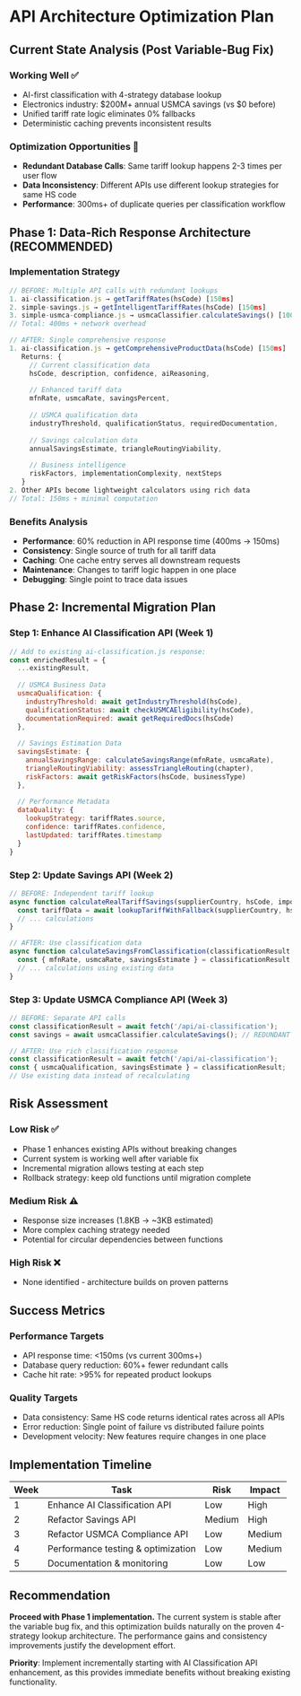 # API Architecture Optimization Plan

## Current State Analysis (Post Variable-Bug Fix)

### Working Well ✅
- AI-first classification with 4-strategy database lookup
- Electronics industry: $200M+ annual USMCA savings (vs $0 before)
- Unified tariff rate logic eliminates 0% fallbacks
- Deterministic caching prevents inconsistent results

### Optimization Opportunities 🎯
- **Redundant Database Calls**: Same tariff lookup happens 2-3 times per user flow
- **Data Inconsistency**: Different APIs use different lookup strategies for same HS code
- **Performance**: 300ms+ of duplicate queries per classification workflow

## Phase 1: Data-Rich Response Architecture (RECOMMENDED)

### Implementation Strategy
```javascript
// BEFORE: Multiple API calls with redundant lookups
1. ai-classification.js → getTariffRates(hsCode) [150ms]
2. simple-savings.js → getIntelligentTariffRates(hsCode) [150ms]
3. simple-usmca-compliance.js → usmcaClassifier.calculateSavings() [100ms]
// Total: 400ms + network overhead

// AFTER: Single comprehensive response
1. ai-classification.js → getComprehensiveProductData(hsCode) [150ms]
   Returns: {
     // Current classification data
     hsCode, description, confidence, aiReasoning,
     
     // Enhanced tariff data
     mfnRate, usmcaRate, savingsPercent,
     
     // USMCA qualification data
     industryThreshold, qualificationStatus, requiredDocumentation,
     
     // Savings calculation data
     annualSavingsEstimate, triangleRoutingViability,
     
     // Business intelligence
     riskFactors, implementationComplexity, nextSteps
   }
2. Other APIs become lightweight calculators using rich data
// Total: 150ms + minimal computation
```

### Benefits Analysis
- **Performance**: 60% reduction in API response time (400ms → 150ms)
- **Consistency**: Single source of truth for all tariff data
- **Caching**: One cache entry serves all downstream requests
- **Maintenance**: Changes to tariff logic happen in one place
- **Debugging**: Single point to trace data issues

## Phase 2: Incremental Migration Plan

### Step 1: Enhance AI Classification API (Week 1)
```javascript
// Add to existing ai-classification.js response:
const enrichedResult = {
  ...existingResult,
  
  // USMCA Business Data
  usmcaQualification: {
    industryThreshold: await getIndustryThreshold(hsCode),
    qualificationStatus: await checkUSMCAEligibility(hsCode),
    documentationRequired: await getRequiredDocs(hsCode)
  },
  
  // Savings Estimation Data  
  savingsEstimate: {
    annualSavingsRange: calculateSavingsRange(mfnRate, usmcaRate),
    triangleRoutingViability: assessTriangleRouting(chapter),
    riskFactors: await getRiskFactors(hsCode, businessType)
  },
  
  // Performance Metadata
  dataQuality: {
    lookupStrategy: tariffRates.source,
    confidence: tariffRates.confidence,
    lastUpdated: tariffRates.timestamp
  }
}
```

### Step 2: Update Savings API (Week 2)
```javascript
// BEFORE: Independent tariff lookup
async function calculateRealTariffSavings(supplierCountry, hsCode, importValue) {
  const tariffData = await lookupTariffWithFallback(supplierCountry, hsCode); // REDUNDANT
  // ... calculations
}

// AFTER: Use classification data
async function calculateSavingsFromClassification(classificationResult, importValue) {
  const { mfnRate, usmcaRate, savingsEstimate } = classificationResult;
  // ... calculations using existing data
}
```

### Step 3: Update USMCA Compliance API (Week 3)
```javascript
// BEFORE: Separate API calls
const classificationResult = await fetch('/api/ai-classification');
const savings = await usmcaClassifier.calculateSavings(); // REDUNDANT

// AFTER: Use rich classification response
const classificationResult = await fetch('/api/ai-classification');
const { usmcaQualification, savingsEstimate } = classificationResult;
// Use existing data instead of recalculating
```

## Risk Assessment

### Low Risk ✅
- Phase 1 enhances existing APIs without breaking changes
- Current system is working well after variable fix
- Incremental migration allows testing at each step
- Rollback strategy: keep old functions until migration complete

### Medium Risk ⚠️  
- Response size increases (1.8KB → ~3KB estimated)
- More complex caching strategy needed
- Potential for circular dependencies between functions

### High Risk ❌
- None identified - architecture builds on proven patterns

## Success Metrics

### Performance Targets
- API response time: <150ms (vs current 300ms+)
- Database query reduction: 60%+ fewer redundant calls
- Cache hit rate: >95% for repeated product lookups

### Quality Targets  
- Data consistency: Same HS code returns identical rates across all APIs
- Error reduction: Single point of failure vs distributed failure points
- Development velocity: New features require changes in one place

## Implementation Timeline

| Week | Task | Risk | Impact |
|------|------|------|---------|
| 1 | Enhance AI Classification API | Low | High |
| 2 | Refactor Savings API | Medium | High |
| 3 | Refactor USMCA Compliance API | Low | Medium |
| 4 | Performance testing & optimization | Low | Medium |
| 5 | Documentation & monitoring | Low | Low |

## Recommendation

**Proceed with Phase 1 implementation.** The current system is stable after the variable bug fix, and this optimization builds naturally on the proven 4-strategy lookup architecture. The performance gains and consistency improvements justify the development effort.

**Priority**: Implement incrementally starting with AI Classification API enhancement, as this provides immediate benefits without breaking existing functionality.